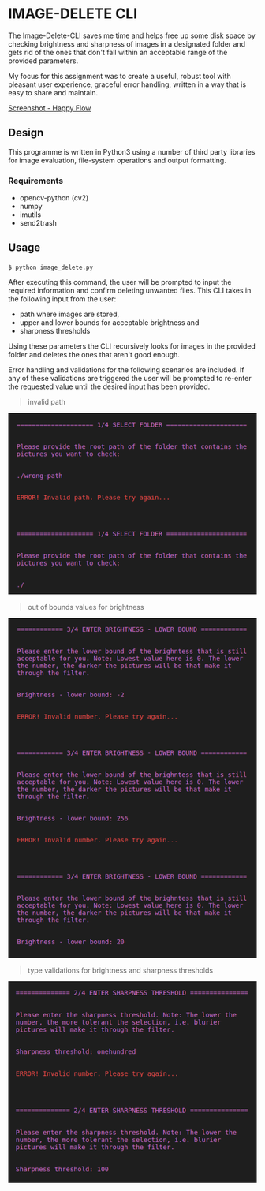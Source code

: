 # IMAGE-DELETE CLI
The Image-Delete-CLI saves me time and helps free up some disk space by checking brightness and sharpness of images in a designated folder and gets rid of the ones that don't fall within an acceptable range of the provided parameters.

My focus for this assignment was to create a useful, robust tool with pleasant user experience, graceful error handling, written in a way that is easy to share and maintain.

[Screenshot - Happy Flow](./screenshots/hapy_flow.png)

## Design
This programme is written in Python3 using a number of third party libraries for image evaluation, file-system operations and output formatting.

### Requirements
* opencv-python (cv2)
* numpy
* imutils
* send2trash

## Usage
`$ python image_delete.py`

After executing this command, the user will be prompted to input the required information and confirm deleting unwanted files. This CLI takes in the following input from the user:
* path where images are stored,
* upper and lower bounds for acceptable brightness and
* sharpness thresholds

Using these parameters the CLI recursively looks for images in the provided folder and deletes the ones that aren't good enough.



Error handling and validations for the following scenarios are included. If any of these validations are triggered the user will be prompted to re-enter the requested value until the desired input has been provided.

> invalid path

![invalid path](./screenshots/validation_path.png)
> out of bounds values for brightness

![out of bounds values for brightness](./screenshots/validation_brightness_lower.png)

> type validations for brightness and sharpness thresholds

![type validations for brightness and sharpness thresholds](./screenshots/validation_sharpness.png)
